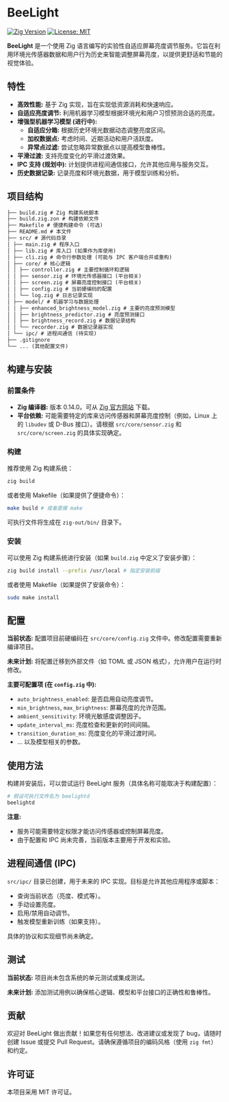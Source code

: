 # BeeLight

[![Zig Version](https://img.shields.io/badge/Zig-0.14.0-orange.svg)](https://ziglang.org/)
[![License: MIT](https://img.shields.io/badge/License-MIT-yellow.svg)](https://opensource.org/licenses/MIT)

**BeeLight** 是一个使用 Zig 语言编写的实验性自适应屏幕亮度调节服务。它旨在利用环境光传感器数据和用户行为历史来智能调整屏幕亮度，以提供更舒适和节能的视觉体验。

## 特性

- **高效性能:** 基于 Zig 实现，旨在实现低资源消耗和快速响应。
- **自适应亮度调节:** 利用机器学习模型根据环境光和用户习惯预测合适的亮度。
- **增强型机器学习模型 (进行中):**
  - **自适应分箱:** 根据历史环境光数据动态调整亮度区间。
  - **加权数据点:** 考虑时间、近期活动和用户活跃度。
  - **异常点过滤:** 尝试忽略异常数据点以提高模型鲁棒性。
- **平滑过渡:** 支持亮度变化的平滑过渡效果。
- **IPC 支持 (规划中):** 计划提供进程间通信接口，允许其他应用与服务交互。
- **历史数据记录:** 记录亮度和环境光数据，用于模型训练和分析。

## 项目结构

```txt
├── build.zig # Zig 构建系统脚本
├── build.zig.zon # 构建依赖文件
├── Makefile # 便捷构建命令 (可选)
├── README.md # 本文件
├── src/ # 源代码目录
│ ├── main.zig # 程序入口
│ ├── lib.zig # 库入口 (如果作为库使用)
│ ├── cli.zig # 命令行参数处理 (可能与 IPC 客户端合并或重构)
│ ├── core/ # 核心逻辑
│ │ ├── controller.zig # 主要控制循环和逻辑
│ │ ├── sensor.zig # 环境光传感器接口 (平台相关)
│ │ ├── screen.zig # 屏幕亮度控制接口 (平台相关)
│ │ ├── config.zig # 当前硬编码的配置
│ │ └── log.zig # 日志记录实现
│ ├── model/ # 机器学习与数据处理
│ │ ├── enhanced_brightness_model.zig # 主要的亮度预测模型
│ │ ├── brightness_predictor.zig # 亮度预测接口
│ │ ├── brightness_record.zig # 数据记录结构
│ │ └── recorder.zig # 数据记录器实现
│ └── ipc/ # 进程间通信 (待实现)
├── .gitignore
└── ... (其他配置文件)
```

## 构建与安装

### 前置条件

- **Zig 编译器:** 版本 0.14.0。可从 [Zig 官方网站](https://ziglang.org/download/) 下载。
- **平台依赖:** 可能需要特定的库来访问传感器和屏幕亮度控制（例如，Linux 上的 `libudev` 或 D-Bus 接口）。请根据 `src/core/sensor.zig` 和 `src/core/screen.zig` 的具体实现确定。

### 构建

推荐使用 Zig 构建系统：

```bash
zig build
```

或者使用 Makefile（如果提供了便捷命令）：

```bash
make build # 或者直接 make
```

可执行文件将生成在 `zig-out/bin/` 目录下。

### 安装

可以使用 Zig 构建系统进行安装（如果 `build.zig` 中定义了安装步骤）：

```bash
zig build install --prefix /usr/local # 指定安装前缀
```

或者使用 Makefile（如果提供了安装命令）：

```bash
sudo make install
```

## 配置

**当前状态:** 配置项目前硬编码在 `src/core/config.zig` 文件中。修改配置需要重新编译项目。

**未来计划:** 将配置迁移到外部文件（如 TOML 或 JSON 格式），允许用户在运行时修改。

**主要可配置项 (在 `config.zig` 中):**

- `auto_brightness_enabled`: 是否启用自动亮度调节。
- `min_brightness`, `max_brightness`: 屏幕亮度的允许范围。
- `ambient_sensitivity`: 环境光敏感度调整因子。
- `update_interval_ms`: 亮度检查和更新的时间间隔。
- `transition_duration_ms`: 亮度变化的平滑过渡时间。
- ... 以及模型相关的参数。

## 使用方法

构建并安装后，可以尝试运行 BeeLight 服务（具体名称可能取决于构建配置）：

```bash
# 假设可执行文件名为 beelightd
beelightd
```

**注意:**

- 服务可能需要特定权限才能访问传感器或控制屏幕亮度。
- 由于配置和 IPC 尚未完善，当前版本主要用于开发和实验。

## 进程间通信 (IPC)

`src/ipc/` 目录已创建，用于未来的 IPC 实现。目标是允许其他应用程序或脚本：

- 查询当前状态（亮度、模式等）。
- 手动设置亮度。
- 启用/禁用自动调节。
- 触发模型重新训练（如果支持）。

具体的协议和实现细节尚未确定。

## 测试

**当前状态:** 项目尚未包含系统的单元测试或集成测试。

**未来计划:** 添加测试用例以确保核心逻辑、模型和平台接口的正确性和鲁棒性。

## 贡献

欢迎对 BeeLight 做出贡献！如果您有任何想法、改进建议或发现了 bug，请随时创建 Issue 或提交 Pull Request。请确保遵循项目的编码风格（使用 `zig fmt`）和约定。

## 许可证

本项目采用 MIT 许可证。

